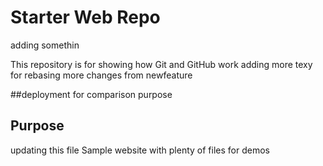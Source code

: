 # Starter Web Repo
adding somethin

This repository is for showing how Git and GitHub work
adding more texy for rebasing
more changes from newfeature

##deployment
for comparison purpose


## Purpose
updating this file
Sample website with plenty of files for demos